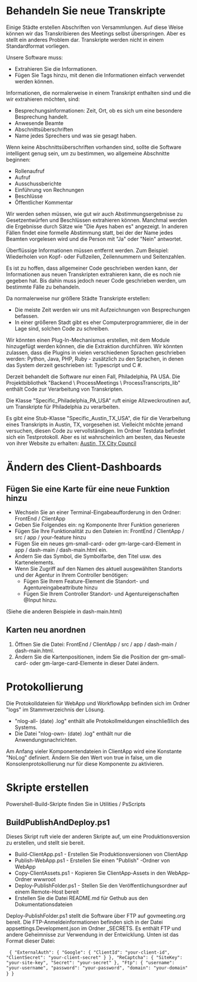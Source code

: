 <h1> Behandeln Sie neue Transkripte </h1>
<p> Einige Städte erstellen Abschriften von Versammlungen. Auf diese Weise können wir das Transkribieren des Meetings selbst überspringen. Aber es stellt ein anderes Problem dar. Transkripte werden nicht in einem Standardformat vorliegen. </p>

<p> Unsere Software muss: </p>

<ul>
<li> Extrahieren Sie die Informationen. </li>
<li> Fügen Sie Tags hinzu, mit denen die Informationen einfach verwendet werden können. </li>
</ul>
<p> Informationen, die normalerweise in einem Transkript enthalten sind und die wir extrahieren möchten, sind: </p>

<ul>
<li> Besprechungsinformationen: Zeit, Ort, ob es sich um eine besondere Besprechung handelt. </li>
<li> Anwesende Beamte </li>
<li> Abschnittsüberschriften </li>
<li> Name jedes Sprechers und was sie gesagt haben. </li>
</ul>
<p> Wenn keine Abschnittsüberschriften vorhanden sind, sollte die Software intelligent genug sein, um zu bestimmen, wo allgemeine Abschnitte beginnen: </p>

<ul>
<li> Rollenaufruf </li>
<li> Aufruf </li>
<li> Ausschussberichte </li>
<li> Einführung von Rechnungen </li>
<li> Beschlüsse </li>
<li> Öffentlicher Kommentar </li>
</ul>
<p> Wir werden sehen müssen, wie gut wir auch Abstimmungsergebnisse zu Gesetzentwürfen und Beschlüssen extrahieren können. Manchmal werden die Ergebnisse durch Sätze wie "Die Ayes haben es" angezeigt. In anderen Fällen findet eine formelle Abstimmung statt, bei der der Name jedes Beamten vorgelesen wird und die Person mit "Ja" oder "Nein" antwortet. </p>

<p> Überflüssige Informationen müssen entfernt werden. Zum Beispiel: Wiederholen von Kopf- oder Fußzeilen, Zeilennummern und Seitenzahlen. </p>

<p> Es ist zu hoffen, dass allgemeiner Code geschrieben werden kann, der Informationen aus neuen Transkripten extrahieren kann, die es noch nie gegeben hat. Bis dahin muss jedoch neuer Code geschrieben werden, um bestimmte Fälle zu behandeln. </p>

<p> Da normalerweise nur größere Städte Transkripte erstellen: </p>

<ul>
<li> Die meiste Zeit werden wir uns mit Aufzeichnungen von Besprechungen befassen. </li>
<li> In einer größeren Stadt gibt es eher Computerprogrammierer, die in der Lage sind, solchen Code zu schreiben. </li>
</ul>
<p> Wir könnten einen Plug-In-Mechanismus erstellen, mit dem Module hinzugefügt werden können, die die Extraktion durchführen. Wir könnten zulassen, dass die Plugins in vielen verschiedenen Sprachen geschrieben werden: Python, Java, PHP, Ruby - zusätzlich zu den Sprachen, in denen das System derzeit geschrieben ist: Typescript und C #. </p>

<p> Derzeit behandelt die Software nur einen Fall, Philadelphia, PA USA. Die Projektbibliothek "Backend \ ProcessMeetings \ ProcessTranscripts_lib" enthält Code zur Verarbeitung von Transkripten. </p>

<p> Die Klasse "Specific_Philadelphia_PA_USA" ruft einige Allzweckroutinen auf, um Transkripte für Philadelphia zu verarbeiten. </p>

<p> Es gibt eine Stub-Klasse "Specific_Austin_TX_USA", die für die Verarbeitung eines Transkripts in Austin, TX, vorgesehen ist. Vielleicht möchte jemand versuchen, diesen Code zu vervollständigen. Im Ordner Testdata befindet sich ein Testprotokoll. Aber es ist wahrscheinlich am besten, das Neueste von ihrer Website zu erhalten: <a href="https://www.austintexas.gov/department/city-council/council/council_meeting_info_center.htm">Austin, TX City Council</a> </p>
<h1> Ändern des Client-Dashboards </h1><h2> Fügen Sie eine Karte für eine neue Funktion hinzu </h2>
<ul>
<li> Wechseln Sie an einer Terminal-Eingabeaufforderung in den Ordner: FrontEnd / ClientApp </li>
<li> Geben Sie Folgendes ein: ng Komponente Ihrer Funktion generieren </li>
<li> Fügen Sie Ihre Funktionalität zu den Dateien in: FrontEnd / ClientApp / src / app / your-feature hinzu </li>
<li> Fügen Sie ein neues gm-small-card- oder gm-large-card-Element in app / dash-main / dash-main.html ein. </li>
<li> Ändern Sie das Symbol, die Symbolfarbe, den Titel usw. des Kartenelements. </li>
<li> Wenn Sie Zugriff auf den Namen des aktuell ausgewählten Standorts und der Agentur in Ihrem Controller benötigen: 
<ul>
<li> Fügen Sie Ihrem Feature-Element die Standort- und Agentureingabeattribute hinzu </li>
<li> Fügen Sie Ihrem Controller Standort- und Agentureigenschaften @Input hinzu. </li>
</ul></li>
</ul>
<p> (Siehe die anderen Beispiele in dash-main.html) </p>
<h2> Karten neu anordnen </h2><ol>
<li> Öffnen Sie die Datei: FrontEnd / ClientApp / src / app / dash-main / dash-main.html. </li>
<li> Ändern Sie die Kartenpositionen, indem Sie die Position der gm-small-card- oder gm-large-card-Elemente in dieser Datei ändern. </li></ol><h1> Protokollierung </h1>
<p> Die Protokolldateien für WebApp und WorkflowApp befinden sich im Ordner "logs" im Stammverzeichnis der Lösung. </p>

<ul>
<li> "nlog-all- (date) .log" enthält alle Protokollmeldungen einschließlich des Systems. </li>
<li> Die Datei "nlog-own- (date) .log" enthält nur die Anwendungsnachrichten. </li>
</ul>
<p> Am Anfang vieler Komponentendateien in ClientApp wird eine Konstante "NoLog" definiert. Ändern Sie den Wert von true in false, um die Konsolenprotokollierung nur für diese Komponente zu aktivieren. </p>
<h1> Skripte erstellen </h1>
<p> Powershell-Build-Skripte finden Sie in Utilities / PsScripts </p>
<h2> BuildPublishAndDeploy.ps1 </h2>
<p> Dieses Skript ruft viele der anderen Skripte auf, um eine Produktionsversion zu erstellen, und stellt sie bereit. </p>

<ul>
<li> Build-ClientApp.ps1 - Erstellen Sie Produktionsversionen von ClientApp </li>
<li> Publish-WebApp.ps1 - Erstellen Sie einen "Publish" -Ordner von WebApp </li>
<li> Copy-ClientAssets.ps1 - Kopieren Sie ClientApp-Assets in den WebApp-Ordner wwwroot </li>
<li> Deploy-PublishFolder.ps1 - Stellen Sie den Veröffentlichungsordner auf einem Remote-Host bereit </li>
<li> Erstellen Sie die Datei README.md für Gethub aus den Dokumentationsdateien </li>
</ul>
<p> Deploy-PublishFolder.ps1 stellt die Software über FTP auf govmeeting.org bereit. Die FTP-Anmeldeinformationen befinden sich in der Datei appsettings.Development.json im Ordner _SECRETS. Es enthält FTP und andere Geheimnisse zur Verwendung in der Entwicklung. Unten ist das Format dieser Datei: </p>
<pre> <code>{ "ExternalAuth": { "Google": { "ClientId": "your-client-id", "ClientSecret": "your-client-secret" } }, "ReCaptcha": { "SiteKey": "your-site-key", "Secret": "your-secret" }, "Ftp": { "username": "your-username", "password": "your-password", "domain": "your-domain" } }</code> </pre>